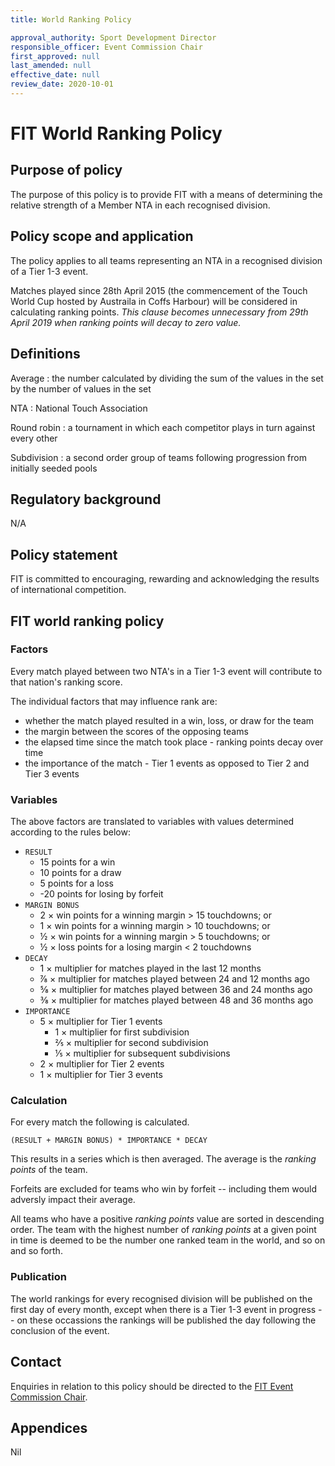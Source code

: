 ```yaml
---
title: World Ranking Policy

approval_authority: Sport Development Director
responsible_officer: Event Commission Chair
first_approved: null
last_amended: null
effective_date: null
review_date: 2020-10-01
---
```


# FIT World Ranking Policy

## Purpose of policy

The purpose of this policy is to provide FIT with a means of determining the relative strength of a
Member NTA in each recognised division.

## Policy scope and application

The policy applies to all teams representing an NTA in a recognised division of a Tier 1-3 event.

Matches played since 28th April 2015 (the commencement of the Touch World Cup hosted by Austraila
in Coffs Harbour) will be considered in calculating ranking points. *This clause becomes unnecessary
from 29th April 2019 when ranking points will decay to zero value.*

## Definitions

Average
:   the number calculated by dividing the sum of the values in the set by the number of values in
    the set

NTA
:   National Touch Association

Round robin
:   a tournament in which each competitor plays in turn against every other

Subdivision
:   a second order group of teams following progression from initially seeded pools

## Regulatory background

N/A

## Policy statement

FIT is committed to encouraging, rewarding and acknowledging the results of international
competition.

## FIT world ranking policy

### Factors

Every match played between two NTA's in a Tier 1-3 event will contribute to that nation's ranking
score.

The individual factors that may influence rank are:

-   whether the match played resulted in a win, loss, or draw for the team
-   the margin between the scores of the opposing teams
-   the elapsed time since the match took place - ranking points decay over time
-   the importance of the match - Tier 1 events as opposed to Tier 2 and Tier 3 events

### Variables

The above factors are translated to variables with values determined according to the rules below:

-   `RESULT`
    -   15 points for a win
    -   10 points for a draw
    -   5 points for a loss
    -   -20 points for losing by forfeit
-   `MARGIN BONUS`
    -   2 × win points for a winning margin > 15 touchdowns; or
    -   1 × win points for a winning margin > 10 touchdowns; or
    -   ½ × win points for a winning margin > 5 touchdowns; or
    -   ½ × loss points for a losing margin < 2 touchdowns
-   `DECAY`
    -   1 × multiplier for matches played in the last 12 months
    -   ⅞ × multiplier for matches played between 24 and 12 months ago
    -   ⅝ × multiplier for matches played between 36 and 24 months ago
    -   ⅜ × multiplier for matches played between 48 and 36 months ago
-   `IMPORTANCE`
    -   5 × multiplier for Tier 1 events
        -   1 × multiplier for first subdivision
        -   ⅖ × multiplier for second subdivision
        -   ⅕ × multiplier for subsequent subdivisions
    -   2 × multiplier for Tier 2 events
    -   1 × multiplier for Tier 3 events

### Calculation

For every match the following is calculated.

    (RESULT + MARGIN BONUS) * IMPORTANCE * DECAY

This results in a series which is then averaged. The average is the *ranking points* of the team.

Forfeits are excluded for teams who win by forfeit -- including them would adversly impact their
average.

All teams who have a positive *ranking points* value are sorted in descending order. The team with
the highest number of *ranking points* at a given point in time is deemed to be the number one
ranked team in the world, and so on and so forth.

### Publication

The world rankings for every recognised division will be published on the first day of every month,
except when there is a Tier 1-3 event in progress -- on these occassions the rankings will be
published the day following the conclusion of the event.

## Contact

Enquiries in relation to this policy should be directed to the [FIT Event Commission Chair].

## Appendices

Nil


[FIT Event Commission Chair]: mailto:events@internationaltouch.org
